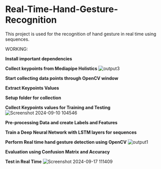 # Real-Time-Hand-Gesture-Recognition
This project is used for the recognition of hand gesture in real time using sequences. 


WORKING:

**Install important dependencies**


**Collect keypoints from Mediapipe Holistics**
![output3](https://github.com/user-attachments/assets/d3911eab-278a-453e-bfc5-c71a252fc6d9)


**Start collecting data points through OpenCV window**


**Extract Keypoints Values**


**Setup folder for collection**


**Collect Keypoints values for Training and Testing**
![Screenshot 2024-09-10 104546](https://github.com/user-attachments/assets/683d5a01-b1b3-42e2-8b86-aa7bc79c2004)


**Pre-processing Data and create Labels and Features**


**Train a Deep Neural Network with LSTM layers for sequences**


**Perform Real time hand gesture detection using OpenCV**
![output1](https://github.com/user-attachments/assets/cb74cd5c-5720-4ca8-9228-658149154783)

**Evaluation using Confusion Matrix and Accuracy**


**Test in Real Time**
![Screenshot 2024-09-17 111409](https://github.com/user-attachments/assets/b360ee57-8bf0-41e8-bf9f-e9cd5f996469)


